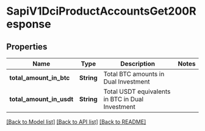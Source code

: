 # SapiV1DciProductAccountsGet200Response

## Properties

Name | Type | Description | Notes
------------ | ------------- | ------------- | -------------
**total_amount_in_btc** | **String** | Total BTC amounts in Dual Investment | 
**total_amount_in_usdt** | **String** | Total USDT equivalents in BTC in Dual Investment | 

[[Back to Model list]](../README.md#documentation-for-models) [[Back to API list]](../README.md#documentation-for-api-endpoints) [[Back to README]](../README.md)


